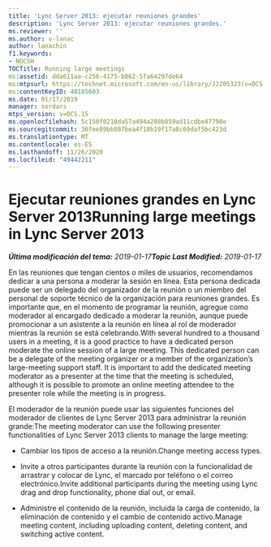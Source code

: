 ```yaml
---
title: 'Lync Server 2013: ejecutar reuniones grandes'
description: 'Lync Server 2013: ejecutar reuniones grandes.'
ms.reviewer: ''
ms.author: v-lanac
author: lanachin
f1.keywords:
- NOCSH
TOCTitle: Running large meetings
ms:assetid: dda611aa-c256-4175-b062-5fa64297de64
ms:mtpsurl: https://technet.microsoft.com/en-us/library/JJ205323(v=OCS.15)
ms:contentKeyID: 48185603
ms.date: 01/17/2019
manager: serdars
mtps_version: v=OCS.15
ms.openlocfilehash: 5c150f0210da57a494a288b859ad11cdbe47798e
ms.sourcegitcommit: 36fee89bb887bea4f18b19f17a8c69daf5bc423d
ms.translationtype: MT
ms.contentlocale: es-ES
ms.lasthandoff: 11/26/2020
ms.locfileid: "49442211"
---
```

# <a name="running-large-meetings-in-lync-server-2013"></a><span data-ttu-id="c45ab-103">Ejecutar reuniones grandes en Lync Server 2013</span><span class="sxs-lookup"><span data-stu-id="c45ab-103">Running large meetings in Lync Server 2013</span></span>

<div data-xmlns="http://www.w3.org/1999/xhtml">

<div class="topic" data-xmlns="http://www.w3.org/1999/xhtml" data-msxsl="urn:schemas-microsoft-com:xslt" data-cs="https://msdn.microsoft.com/">

<div data-asp="https://msdn2.microsoft.com/asp">



</div>

<div id="mainSection">

<div id="mainBody"><span data-ttu-id="c45ab-104">

<span> </span></span><span class="sxs-lookup"><span data-stu-id="c45ab-104">

<span> </span></span></span>

<span data-ttu-id="c45ab-105">_**Última modificación del tema:** 2019-01-17_</span><span class="sxs-lookup"><span data-stu-id="c45ab-105">_**Topic Last Modified:** 2019-01-17_</span></span>

<span data-ttu-id="c45ab-p101">En las reuniones que tengan cientos o miles de usuarios, recomendamos dedicar a una persona a moderar la sesión en línea. Esta persona dedicada puede ser un delegado del organizador de la reunión o un miembro del personal de soporte técnico de la organización para reuniones grandes. Es importante que, en el momento de programar la reunión, agregue como moderador al encargado dedicado a moderar la reunión, aunque puede promocionar a un asistente a la reunión en línea al rol de moderador mientras la reunión se está celebrando.</span><span class="sxs-lookup"><span data-stu-id="c45ab-p101">With several hundred to a thousand users in a meeting, it is a good practice to have a dedicated person moderate the online session of a large meeting. This dedicated person can be a delegate of the meeting organizer or a member of the organization’s large-meeting support staff. It is important to add the dedicated meeting moderator as a presenter at the time that the meeting is scheduled, although it is possible to promote an online meeting attendee to the presenter role while the meeting is in progress.</span></span>

<span data-ttu-id="c45ab-109">El moderador de la reunión puede usar las siguientes funciones del moderador de clientes de Lync Server 2013 para administrar la reunión grande:</span><span class="sxs-lookup"><span data-stu-id="c45ab-109">The meeting moderator can use the following presenter functionalities of Lync Server 2013 clients to manage the large meeting:</span></span>

- <span data-ttu-id="c45ab-110">Cambiar los tipos de acceso a la reunión.</span><span class="sxs-lookup"><span data-stu-id="c45ab-110">Change meeting access types.</span></span>

- <span data-ttu-id="c45ab-111">Invite a otros participantes durante la reunión con la funcionalidad de arrastrar y colocar de Lync, el marcado por teléfono o el correo electrónico.</span><span class="sxs-lookup"><span data-stu-id="c45ab-111">Invite additional participants during the meeting using Lync drag and drop functionality, phone dial out, or email.</span></span>

- <span data-ttu-id="c45ab-112">Administre el contenido de la reunión, incluida la carga de contenido, la eliminación de contenido y el cambio de contenido activo.</span><span class="sxs-lookup"><span data-stu-id="c45ab-112">Manage meeting content, including uploading content, deleting content, and switching active content.</span></span>

<span data-ttu-id="c45ab-113"></div>

<span> </span>

</div>

</div>

</span><span class="sxs-lookup"><span data-stu-id="c45ab-113"></div>

<span> </span>

</div>

</div>

</span></span></div>

